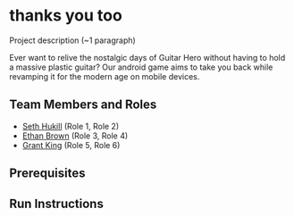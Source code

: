 # thanks you too

Project description (~1 paragraph)

Ever want to relive the nostalgic days of Guitar Hero without having to hold a massive plastic guitar? Our android game aims to take you back while revamping it for the modern age on mobile devices.

## Team Members and Roles

* [Seth Hukill](https://github.com/sethhukill/CIS350-HW2-Hukill) (Role 1, Role 2)
* [Ethan Brown](https://github.com/Ethan37/-CIS350-HW2-Brown)  (Role 3, Role 4)
* [Grant King](https://github.com/GKing97/CIS350-HW2-King) (Role 5, Role 6)

## Prerequisites

## Run Instructions
